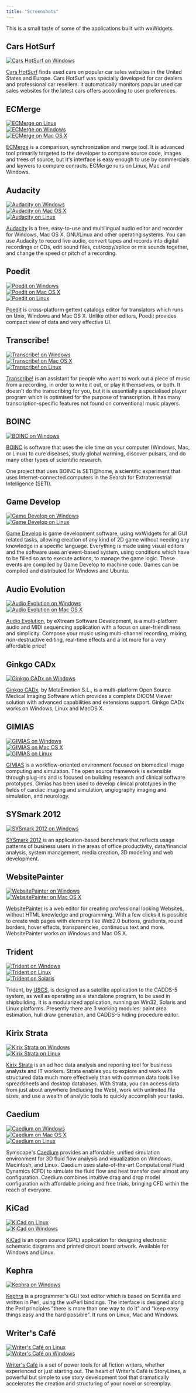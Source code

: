 ```yaml
---
title: "Screenshots"
---
```


This is a small taste of some of the applications built with wxWidgets.

## Cars HotSurf

<div class="row thumbnails">
  <div class="col-xs-6 col-sm-3">
    <a data-fancybox-group="cars-hotsurf" href="cars-hotsurf-msw.png"
      title="Cars HotSurf on Windows" class="fancybox">
      <img src="cars-hotsurf-msw-thumb.png" class="img-thumbnail" alt="Cars HotSurf on Windows">
    </a>
  </div>
</div>

[Cars HotSurf][cars-hotsurf] finds used cars on popular car sales websites in
the United States and Europe. Cars HotSurf was specially developed for car
dealers and professional car resellers. It automatically monitors popular used
car sales websites for the latest cars offers according to user preferences.

[cars-hotsurf]: http://hotsurf.biz/

## ECMerge

<div class="row thumbnails">
  <div class="col-xs-6 col-sm-3">
    <a data-fancybox-group="ecmerge" href="ecmerge-linux.png"
      title="ECMerge on Linux" class="fancybox">
      <img src="ecmerge-linux-thumb.png" class="img-thumbnail" alt="ECMerge on Linux">
    </a>
  </div>
  <div class="col-xs-6 col-sm-3">
    <a data-fancybox-group="ecmerge" href="ecmerge-msw.png"
      title="ECMerge on Windows" class="fancybox">
      <img src="ecmerge-msw-thumb.png" class="img-thumbnail" alt="ECMerge on Windows">
    </a>
  </div>
  <div class="col-xs-6 col-sm-3">
    <a data-fancybox-group="ecmerge" href="ecmerge-mac.png"
      title="ECMerge on Mac OS X" class="fancybox">
      <img src="ecmerge-mac-thumb.png" class="img-thumbnail" alt="ECMerge on Mac OS X">
    </a>
  </div>
</div>

[ECMerge][ecmerge] is a comparison, synchronization and merge tool. It is
advanced tool primarily targeted to the developer to compare source code,
images and trees of source, but it's interface is easy enough to use by
commercials and laywers to compare conracts. ECMerge runs on Linux, Mac and
Windows.

[ecmerge]: http://www.elliecomputing.com/

## Audacity

<div class="row thumbnails">
  <div class="col-xs-6 col-sm-3">
    <a data-fancybox-group="audacity" href="audacity-msw.png"
      title="Audacity on Windows" class="fancybox">
      <img src="audacity-msw-thumb.jpg" class="img-thumbnail" alt="Audacity on Windows">
    </a>
  </div>
  <div class="col-xs-6 col-sm-3">
    <a data-fancybox-group="audacity" href="audacity-mac.png"
      title="Audacity on Mac OS X" class="fancybox">
      <img src="audacity-mac-thumb.jpg" class="img-thumbnail" alt="Audacity on Mac OS X">
    </a>
  </div>
  <div class="col-xs-6 col-sm-3">
    <a data-fancybox-group="audacity" href="audacity-linux.png"
      title="Audacity on Linux" class="fancybox">
      <img src="audacity-linux-thumb.jpg" class="img-thumbnail" alt="Audacity on Linux">
    </a>
  </div>
</div>

[Audacity][audacity] is a free, easy-to-use and multilingual audio editor and
recorder for Windows, Mac OS X, GNU/Linux and other operating systems. You can
use Audacity to record live audio, convert tapes and records into digital
recordings or CDs, edit sound files, cut/copy/splice or mix sounds together,
and change the speed or pitch of a recording.

[audacity]: http://audacity.sourceforge.net/


## Poedit

<div class="row thumbnails">
  <div class="col-xs-6 col-sm-3">
    <a data-fancybox-group="poedit" href="poedit-msw.png"
      title="Poedit on Windows" class="fancybox">
      <img src="poedit-msw-thumb.jpg" class="img-thumbnail" alt="Poedit on Windows">
    </a>
  </div>
  <div class="col-xs-6 col-sm-3">
    <a data-fancybox-group="poedit" href="poedit-mac.png"
      title="Poedit on Mac OS X" class="fancybox">
      <img src="poedit-mac-thumb.jpg" class="img-thumbnail" alt="Poedit on Mac OS X">
    </a>
  </div>
  <div class="col-xs-6 col-sm-3">
    <a data-fancybox-group="poedit" href="poedit-linux.png"
      title="Poedit on Linux" class="fancybox">
      <img src="poedit-linux-thumb.jpg" class="img-thumbnail" alt="Poedit on Linux">
    </a>
  </div>
</div>

[Poedit][poedit] is cross-platform gettext catalogs editor for translators
which runs on Unix, Windows and Mac OS X. Unlike other editors, Poedit provides
compact view of data and very effective UI.

[poedit]: http://www.poedit.net/


## Transcribe!

<div class="row thumbnails">
  <div class="col-xs-6 col-sm-3">
    <a data-fancybox-group="transcribe" href="transcribe-msw.png"
      title="Transcribe! on Windows" class="fancybox">
      <img src="transcribe-msw-thumb.jpg" class="img-thumbnail" alt="Transcribe! on Windows">
    </a>
  </div>
  <div class="col-xs-6 col-sm-3">
    <a data-fancybox-group="transcribe" href="transcribe-mac.png"
      title="Transcribe! on Mac OS X" class="fancybox">
      <img src="transcribe-mac-thumb.jpg" class="img-thumbnail" alt="Transcribe! on Mac OS X">
    </a>
  </div>
  <div class="col-xs-6 col-sm-3">
    <a data-fancybox-group="transcribe" href="transcribe-linux.png"
      title="Transcribe! on Linux" class="fancybox">
      <img src="transcribe-linux-thumb.jpg" class="img-thumbnail" alt="Transcribe! on Linux">
    </a>
  </div>
</div>

[Transcribe!][transcribe] is an assistant for people who want to work out a
piece of music from a recording, in order to write it out, or play it
themselves, or both. It doesn't do the transcribing for you, but it is
essentially a specialised player program which is optimised for the purpose of
transcription. It has many transcription-specific features not found on
conventional music players.

[transcribe]: http://www.seventhstring.com/xscribe/overview.html


## BOINC

<div class="row thumbnails">
  <div class="col-xs-6 col-sm-3">
    <a data-fancybox-group="boinc" href="boinc.jpg"
      title="BOINC on Windows" class="fancybox">
      <img src="boinc-thumb.jpg" class="img-thumbnail" alt="BOINC on Windows">
    </a>
  </div>
</div>

[BOINC][boinc] is software that uses the idle time on your computer (Windows,
Mac, or Linux) to cure diseases, study global warming, discover pulsars, and do
many other types of scientific research.

One project that uses BOINC is SETI@home, a scientific experiment that uses
Internet-connected computers in the Search for Extraterrestrial Intelligence
(SETI).

[boinc]: http://boinc.berkeley.edu/


## Game Develop

<div class="row thumbnails">
  <div class="col-xs-6 col-sm-3">
    <a data-fancybox-group="gamedevelop" href="gamedevelop_win.jpg"
      title="Game Develop on Windows" class="fancybox">
      <img src="gamedevelop_win-thumb.jpg" class="img-thumbnail" alt="Game Develop on Windows">
    </a>
  </div>
  <div class="col-xs-6 col-sm-3">
    <a data-fancybox-group="gamedevelop" href="gamedevelop_linux.jpg"
      title="Game Develop on Linux" class="fancybox">
      <img src="gamedevelop_linux-thumb.jpg" class="img-thumbnail" alt="Game Develop on Linux">
    </a>
  </div>
</div>

[Game Develop][gamedevelop] is game development software, using wxWidgets for
all GUI related tasks, allowing creation of any kind of 2D game without needing
any knowledge in a specific language. Everything is made using visual editors
and the software uses an event-based system, using conditions which have to be
filled so as to execute actions, to manage the game logic. These events are
compiled by Game Develop to machine code. Games can be compiled and distributed
for Windows and Ubuntu.

[gamedevelop]: http://www.en.compilgames.net/


## Audio Evolution

<div class="row thumbnails">
  <div class="col-xs-6 col-sm-3">
    <a data-fancybox-group="audio-evolution" href="audio-evolution-msw.png"
      title="Audio Evolution on Windows" class="fancybox">
      <img src="audio-evolution-msw-thumb.jpg" class="img-thumbnail" alt="Audio Evolution on Windows">
    </a>
  </div>
  <div class="col-xs-6 col-sm-3">
    <a data-fancybox-group="audio-evolution" href="audio-evolution-mac.png"
      title="Audio Evolution on Mac OS X" class="fancybox">
      <img src="audio-evolution-mac-thumb.jpg" class="img-thumbnail" alt="Audio Evolution on Mac OS X">
    </a>
  </div>
</div>

[Audio Evolution][audio-evolution], by eXtream Software Development, is a
multi-platform audio and MIDI sequencing application with a focus on
user-friendliness and simplicity. Compose your music using multi-channel
recording, mixing, non-destructive editing, real-time effects and a lot more
for a very affordable price!

[audio-evolution]: http://www.audio-evolution.com/


## Ginkgo CADx

<div class="row thumbnails">
  <div class="col-xs-6 col-sm-3">
    <a data-fancybox-group="ginkgo" href="ginkgo-windows.jpg"
      title="Ginkgo CADx on Windows" class="fancybox">
      <img src="ginkgo-windows-thumb.jpg" class="img-thumbnail" alt="Ginkgo CADx on Windows">
    </a>
  </div>
</div>

[Ginkgo CADx][ginkgo], by MetaEmotion S.L., is a multi-platform Open Source
Medical Imaging Software which provides a complete DICOM Viewer solution with
advanced capabilities and extensions support. Ginkgo CADx works on Windows,
Linux and MacOS X.

[ginkgo]: http://ginkgo-cadx.com/en/


## GIMIAS

<div class="row thumbnails">
  <div class="col-xs-6 col-sm-3">
    <a data-fancybox-group="gimias" href="gimias-msw.jpg"
      title="GIMIAS on Windows" class="fancybox">
      <img src="gimias-msw-thumb.jpg" class="img-thumbnail" alt="GIMIAS on Windows">
    </a>
  </div>
  <div class="col-xs-6 col-sm-3">
    <a data-fancybox-group="gimias" href="gimias-mac.jpg"
      title="GIMIAS on Mac OS X" class="fancybox">
      <img src="gimias-mac-thumb.jpg" class="img-thumbnail" alt="GIMIAS on Mac OS X">
    </a>
  </div>
  <div class="col-xs-6 col-sm-3">
    <a data-fancybox-group="gimias" href="gimias-linux.jpg"
      title="GIMIAS on Linux" class="fancybox">
      <img src="gimias-linux-thumb.jpg" class="img-thumbnail" alt="GIMIAS on Linux">
    </a>
  </div>
</div>

[GIMIAS][gimias] is a workflow-oriented environment focused on biomedical image
computing and simulation. The open source framework is extensible through
plug-ins and is focused on building research and clinical software prototypes.
Gimias has been used to develop clinical prototypes in the fields of cardiac
imaging and simulation, angiography imaging and simulation, and neurology.

[gimias]: http://www.gimias.org/


## SYSmark 2012

<div class="row thumbnails">
  <div class="col-xs-6 col-sm-3">
    <a data-fancybox-group="sysmark2012" href="sysmark2012.jpg"
      title="SYSmark 2012 on Windows" class="fancybox">
      <img src="sysmark2012-thumb.jpg" class="img-thumbnail" alt="SYSmark 2012 on Windows">
    </a>
  </div>
</div>

[SYSmark 2012][sysmark2012] is an application-based benchmark that reflects
usage patterns of business users in the areas of office productivity,
data/financial analysis, system management, media creation, 3D modeling and web
development.

[sysmark2012]: http://www.bapco.com/products/sysmark-2012


## WebsitePainter

<div class="row thumbnails">
  <div class="col-xs-6 col-sm-3">
    <a data-fancybox-group="websitepainter" href="websitepainter-msw.jpg"
      title="WebsitePainter on Windows" class="fancybox">
      <img src="websitepainter-msw-thumb.jpg" class="img-thumbnail" alt="WebsitePainter on Windows">
    </a>
  </div>
  <div class="col-xs-6 col-sm-3">
    <a data-fancybox-group="websitepainter" href="websitepainter-mac.jpg"
      title="WebsitePainter on Mac OS X" class="fancybox">
      <img src="websitepainter-mac-thumb.jpg" class="img-thumbnail" alt="WebsitePainter on Mac OS X">
    </a>
  </div>
</div>

[WebsitePainter][websitepainter] is a web editor for creating professional
looking Websites, without HTML knowledge and programming. With a few clicks it
is possible to create web pages with elements like Web2.0 buttons, gradients,
round borders, hover effects, transparencies, continuous text and more.
WebsitePainter works on Windows and Mac OS X.

[websitepainter]: http://www.ambiera.com/websitepainter/index.html


## Trident

<div class="row thumbnails">
  <div class="col-xs-6 col-sm-3">
    <a data-fancybox-group="trident" href="trident-msw.jpg"
      title="Trident on Windows" class="fancybox">
      <img src="trident-msw-thumb.jpg" class="img-thumbnail" alt="Trident on Windows">
    </a>
  </div>
  <div class="col-xs-6 col-sm-3">
    <a data-fancybox-group="trident" href="trident-linux.jpg"
      title="Trident on Linux" class="fancybox">
      <img src="trident-linux-thumb.jpg" class="img-thumbnail" alt="Trident on Linux">
    </a>
  </div>
  <div class="col-xs-6 col-sm-3">
    <a data-fancybox-group="trident" href="trident-solaris.jpg"
      title="Trident on Solaris" class="fancybox">
      <img src="trident-solaris-thumb.jpg" class="img-thumbnail" alt="Trident on Solaris">
    </a>
  </div>
</div>

Trident, by [USCS][trident], is designed as a satellite application to the
CADDS-5 system, as well as operating as a standalone program, to be used in
shipbuilding. It is a modularized application, running on Win32, Solaris and
Linux platforms. Presently there are 3 working modules: paint area estimation,
hull draw generation, and CADDS-5 hiding procedure editor.

[trident]: http://www.uscs.hr/


## Kirix Strata

<div class="row thumbnails">
  <div class="col-xs-6 col-sm-3">
    <a data-fancybox-group="kirix-strata" href="kirix-strata-msw.png"
      title="Kirix Strata on Windows" class="fancybox">
      <img src="kirix-strata-msw-thumb.jpg" class="img-thumbnail" alt="Kirix Strata on Windows">
    </a>
  </div>
  <div class="col-xs-6 col-sm-3">
    <a data-fancybox-group="kirix-strata" href="kirix-strata-linux.jpg"
      title="Kirix Strata on Linux" class="fancybox">
      <img src="kirix-strata-linux-thumb.jpg" class="img-thumbnail" alt="Kirix Strata on Linux">
    </a>
  </div>
</div>

[Kirix Strata][kirix] is an ad hoc data analysis and reporting tool for
business analysts and IT workers. Strata enables you to explore and work with
structured data much more effectively than with common data tools like
spreadsheets and desktop databases. With Strata, you can access data from just
about anywhere (including the Web), work with unlimited file sizes, and use a
wealth of analytic tools to quickly accomplish your tasks.

[kirix]: http://www.kirix.com/


## Caedium

<div class="row thumbnails">
  <div class="col-xs-6 col-sm-3">
    <a data-fancybox-group="caedium" href="caedium-msw.jpg"
      title="Caedium on Windows" class="fancybox">
      <img src="caedium-msw-thumb.jpg" class="img-thumbnail" alt="Caedium on Windows">
    </a>
  </div>
  <div class="col-xs-6 col-sm-3">
    <a data-fancybox-group="caedium" href="caedium-mac.jpg"
      title="Caedium on Mac OS X" class="fancybox">
      <img src="caedium-mac-thumb.jpg" class="img-thumbnail" alt="Caedium on Mac OS X">
    </a>
  </div>
  <div class="col-xs-6 col-sm-3">
    <a data-fancybox-group="caedium" href="caedium-linux.jpg"
      title="Caedium on Linux" class="fancybox">
      <img src="caedium-linux-thumb.jpg" class="img-thumbnail" alt="Caedium on Linux">
    </a>
  </div>
</div>

Symscape's [Caedium][caedium] provides an affordable, unified simulation
environment for 3D fluid flow analysis and visualization on Windows, Macintosh,
and Linux. Caedium uses state-of-the-art Computational Fluid Dynamics (CFD) to
simulate the fluid flow and heat transfer over almost any configuration.
Caedium combines intuitive drag and drop model configuration with affordable
pricing and free trials, bringing CFD within the reach of everyone.

[caedium]: http://www.symscape.com/product/symlab


## KiCad

<div class="row thumbnails">
  <div class="col-xs-6 col-sm-3">
    <a data-fancybox-group="kicad" href="kicad-linux.png"
      title="KiCad on Linux" class="fancybox">
      <img src="kicad-linux-thumb.jpg" class="img-thumbnail" alt="KiCad on Linux">
    </a>
  </div>
  <div class="col-xs-6 col-sm-3">
    <a data-fancybox-group="kicad" href="kicad-msw.jpg"
      title="KiCad on Windows" class="fancybox">
      <img src="kicad-msw-thumb.jpg" class="img-thumbnail" alt="KiCad on Windows">
    </a>
  </div>
</div>

[KiCad][kicad] is an open source (GPL) application for designing electronic
schematic diagrams and printed circuit board artwork. Available for Windows and
Linux.

[kicad]: http://iut-tice.ujf-grenoble.fr/kicad/index.html


## Kephra

<div class="row thumbnails">
  <div class="col-xs-6 col-sm-3">
    <a data-fancybox-group="kephra" href="kephra-msw.png"
      title="Kephra on Windows" class="fancybox">
      <img src="kephra-msw-thumb.png" class="img-thumbnail" alt="Kephra on Windows">
    </a>
  </div>
</div>

[Kephra][kephra] is a programmer's GUI text editor which is based on Scintilla
and written in Perl, using the wxPerl bindings. The interface is designed along
the Perl principles "there is more than one way to do it" and "keep easy things
easy and the hard possible". It runs on Linux, Mac and Windows.

[kephra]: http://kephra.sourceforge.net/


## Writer's Café

<div class="row thumbnails">
  <div class="col-xs-6 col-sm-3">
    <a data-fancybox-group="storylines" href="storylines-linux.jpg"
      title="Writer's Café on Linux" class="fancybox">
      <img src="storylines-linux-thumb.jpg" class="img-thumbnail" alt="Writer's Café on Linux">
    </a>
  </div>
  <div class="col-xs-6 col-sm-3">
    <a data-fancybox-group="storylines" href="storylines-msw.jpg"
      title="Writer's Café on Windows" class="fancybox">
      <img src="storylines-msw-thumb.jpg" class="img-thumbnail" alt="Writer's Café on Windows">
    </a>
  </div>
</div>

[Writer's Café][storylines] is a set of power tools for all fiction writers,
whether experienced or just starting out. The heart of Writer's Café is
StoryLines, a powerful but simple to use story development tool that
dramatically accelerates the creation and structuring of your novel or
screenplay.

[storylines]: http://www.writerscafe.co.uk/
